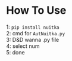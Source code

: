 # How To Use
1: ``` pip install nuitka ```  <br>
2: cmd for ``` AutNuitka.py ``` <br>
3: D&D wanna .py file  <br>
4: select num  <br>
5: done <br>
